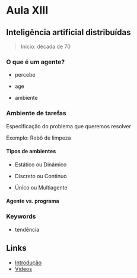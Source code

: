 # Aula XIII

## Inteligência artificial distribuídas

> Inicio: década de 70

### O que é um agente?

- percebe

- age

- ambiente

### Ambiente de tarefas

Especificação do problema que queremos resolver

Exemplo: Robô de limpeza

#### Tipos de ambientes

- Estático ou Dinâmico

- Discreto ou Continuo

- Único ou Multiagente

#### Agente vs. programa

### Keywords

- tendência

## Links

- [Introdução](https://docs.google.com/presentation/d/1WAAbr35vpkGSHWkTLa-WlzqMCMHzEfR-JqdOg_rPYdQ/edit?usp=sharing)
- [Videos](https://www.dropbox.com/sh/ets0uhvqru6bjsy/AAAlXKxMgawCfqQIuyg8g1gOa?dl=0)